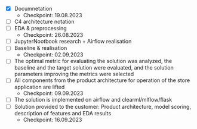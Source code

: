   - [x] Documnetation
    - Checkpoint: 19.08.2023
  - [ ] C4 architecture notation
  - [ ] EDA & preprocessing
    - Checkpoint: 26.08.2023
  - [ ] JupyterNootbook research + Airflow realisation
  - [ ] Baseline & realisation
    - Checkpoint: 02.09.2023
  - [ ] The optimal metric for evaluating the solution was analyzed, the baseline and the target solution were evaluated, and the solution parameters improving the metrics were selected
  - [ ] All components from the product architecture for operation of the store application are lifted
    - Checkpoint: 09.09.2023
  - [ ] The solution is implemented on airflow and clearml/mlflow/flask
  - [ ] Solution provided to the customer: Product architecture, model scoring, description of features and EDA results
    - Checkpoint: 16.09.2023
